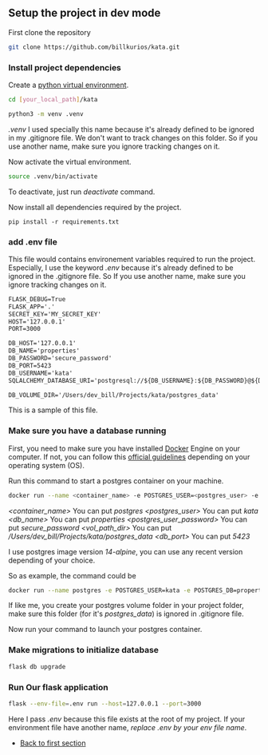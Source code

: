 ## Setup the project in dev mode

First clone the repository

```sh
git clone https://github.com/billkurios/kata.git
```

### Install project dependencies

Create a [python virtual environment](https://docs.python.org/3/library/venv.html).
```sh
cd [your_local_path]/kata

python3 -m venv .venv
```
*.venv* I used specially this name because it's already defined to be ignored in my .gitignore file. We don't want to track changes on this folder.
So if you use another name, make sure you ignore tracking changes on it.

Now activate the virtual environment.
```sh
source .venv/bin/activate
```

To deactivate, just run *deactivate* command.

Now install all dependencies required by the project.
```
pip install -r requirements.txt
```

### add .env file
This file would contains environement variables required to run the project.
Especially, I use the keyword *.env* because it's already defined to be ignored in the .gitignore file.
So If you use another name, make sure you ignore tracking changes on it.

```txt
FLASK_DEBUG=True
FLASK_APP='.'
SECRET_KEY='MY_SECRET_KEY'
HOST='127.0.0.1'
PORT=3000

DB_HOST='127.0.0.1'
DB_NAME='properties'
DB_PASSWORD='secure_password'
DB_PORT=5423
DB_USERNAME='kata'
SQLALCHEMY_DATABASE_URI='postgresql://${DB_USERNAME}:${DB_PASSWORD}@${DB_HOST}:${DB_PORT}/${DB_NAME}'

DB_VOLUME_DIR='/Users/dev_bill/Projects/kata/postgres_data'
```
This is a sample of this file.

### Make sure you have a database running

First, you need to make sure you have installed [Docker](https://www.docker.com/) Engine on your computer.
If not, you can follow this [official guidelines](https://docs.docker.com/engine/install/) depending on your operating system (OS).

Run this command to start a postgres container on your machine.
```sh
docker run --name <container_name> -e POSTGRES_USER=<postgres_user> -e POSTGRES_DB=<db_name> -e POSTGRES_PASSWORD=<postgres_user_password> -v <vol_path_dir>:/var/lib/postgresql/data -p <db_port>:5432 postgres:14-alpine
```
*<container_name>* You can put *postgres*
*<postgres_user>* You can put *kata*
*<db_name>* You can put *properties*
*<postgres_user_password>* You can put *secure_password*
*<vol_path_dir>* You can put */Users/dev_bill/Projects/kata/postgres_data*
*<db_port>* You can put *5423*

I use postgres image version *14-alpine*, you can use any recent version depending of your choice.

So as example, the command could be
```sh
docker run --name postgres -e POSTGRES_USER=kata -e POSTGRES_DB=properties -e POSTGRES_PASSWORD=secure_password -v /Users/bill/Projects/kata/postgres_data:/var/lib/postgresql/data -p 5423:5432 postgres:14-alpine
```

If like me, you create your postgres volume folder in your project folder, make sure this folder (for it's *postgres_data*) is ignored in .gitignore file.

Now run your command to launch your postgres container.

### Make migrations to initialize database

```sh
flask db upgrade
```

### Run Our flask application

```sh
flask --env-file=.env run --host=127.0.0.1 --port=3000
```
Here I pass *.env* because this file exists at the root of my project. If your environment file have another name, *replace .env by your env file name*.


* [Back to first section](../README.md)